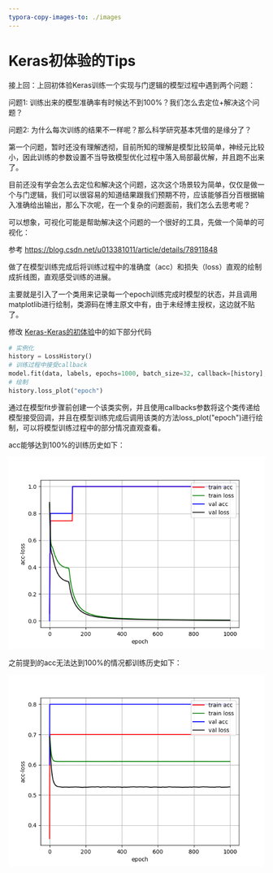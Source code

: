 ```yaml
---
typora-copy-images-to: ./images
---
```


# Keras初体验的Tips



接上回：上回初体验Keras训练一个实现与门逻辑的模型过程中遇到两个问题：

问题1: 训练出来的模型准确率有时候达不到100%？我们怎么去定位+解决这个问题？

问题2: 为什么每次训练的结果不一样呢？那么科学研究基本凭借的是缘分了？



第一个问题，暂时还没有理解透彻，目前所知的理解是模型比较简单，神经元比较小，因此训练的参数设置不当导致模型优化过程中落入局部最优解，并且跑不出来了。



目前还没有学会怎么去定位和解决这个问题，这次这个场景较为简单，仅仅是做一个与门逻辑，我们可以很容易的知道结果跟我们预期不符，应该能够百分百根据输入准确给出输出，那么下次呢，在一个复杂的问题面前，我们怎么去思考呢？



可以想象，可视化可能是帮助解决这个问题的一个很好的工具，先做一个简单的可视化：

参考 https://blog.csdn.net/u013381011/article/details/78911848

做了在模型训练完成后将训练过程中的准确度（acc）和损失（loss）直观的绘制成折线图，直观感受训练的进展。

主要就是引入了一个类用来记录每一个epoch训练完成时模型的状态，并且调用matplotlib进行绘制，类源码在博主原文中有，由于未经博主授权，这边就不贴了。

修改 [Keras-Keras的初体验](./new_to_keras_tips.html)中的如下部分代码

```python
# 实例化
history = LossHistory()
# 训练过程中接受callback
model.fit(data, labels, epochs=1000, batch_size=32, callback=[history], validation_split=0.1)
# 绘制 
history.loss_plot("epoch")
```

通过在模型fit步骤前创建一个该类实例，并且使用callbacks参数将这个类传递给模型接受回调，并且在模型训练完成后调用该类的方法loss_plot("epoch")进行绘制，可以将模型训练过程中的部分情况直观查看。

acc能够达到100%的训练历史如下：

![Figure_2](./images/Figure_2.png)

之前提到的acc无法达到100%的情况都训练历史如下：

![Figure_1](./images/Figure_1.png)